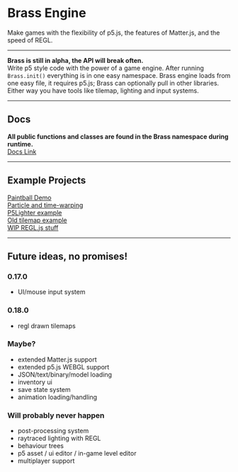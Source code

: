 # Brass Engine

Make games with the flexibility of p5.js, the features of Matter.js, and the speed
of REGL.
___
**Brass is still in alpha, the API will break often.** <br> 
Write p5 style code with the power of a game engine. After running
`Brass.init()` everything is in one easy namespace. Brass engine loads from one
easy file, it requires p5.js; Brass can optionally pull in other libraries.
Either way you have tools like tilemap, lighting and input systems.
___
## Docs
**All public functions and classes are found in the Brass namespace during runtime.**<br>
[Docs Link](https://wdsteve.github.io/brass-engine/docs)
___
## Example Projects
[Paintball Demo](https://wdsteve.github.io/brass-engine/examples/rainbowShooter)<br>
[Particle and time-warping](https://wdsteve.github.io/brass-engine/examples/particleWarp)<br>
[P5Lighter example](https://wdsteve.github.io/brass-engine/examples/darkCatacombs)<br>
[Old tilemap example](https://wdsteve.github.io/brass-engine/examples/tilemapBullets)<br>
[WIP REGL.js stuff](https://wdsteve.github.io/brass-engine/examples/shaderTest)<br>
___
## Future ideas, no promises!
### 0.17.0
* UI/mouse input system
### 0.18.0
* regl drawn tilemaps
### Maybe?
* extended Matter.js support
* extended p5.js WEBGL support
* JSON/text/binary/model loading
* inventory ui
* save state system
* animation loading/handling
### Will probably never happen
* post-processing system
* raytraced lighting with REGL
* behaviour trees
* p5 asset / ui editor / in-game level editor
* multiplayer support